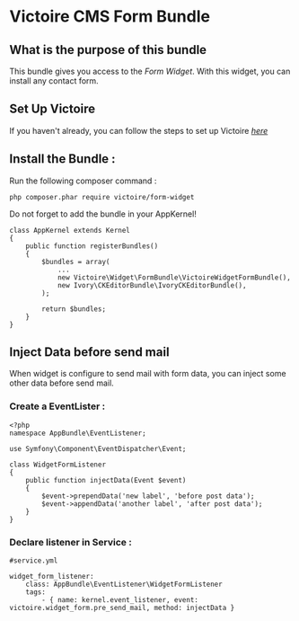Victoire CMS Form Bundle
============

## What is the purpose of this bundle

This bundle gives you access to the *Form Widget*.
With this widget, you can install any contact form.

## Set Up Victoire

If you haven't already, you can follow the steps to set up Victoire *[here](https://github.com/Victoire/victoire/blob/master/doc/setup.md)*

## Install the Bundle :

Run the following composer command :

    php composer.phar require victoire/form-widget

Do not forget to add the bundle in your AppKernel!

    class AppKernel extends Kernel
    {
        public function registerBundles()
        {
            $bundles = array(
                ...
                new Victoire\Widget\FormBundle\VictoireWidgetFormBundle(),
                new Ivory\CKEditorBundle\IvoryCKEditorBundle(),
            );

            return $bundles;
        }
    }

## Inject Data before send mail

When widget is configure to send mail with form data, you can inject some other data before send mail.

### Create a EventLister :
    <?php
    namespace AppBundle\EventListener;
    
    use Symfony\Component\EventDispatcher\Event;
    
    class WidgetFormListener
    {
        public function injectData(Event $event)
        {
            $event->prependData('new label', 'before post data');
            $event->appendData('another label', 'after post data');
        }
    }

### Declare listener in Service :
    #service.yml
    
    widget_form_listener:
        class: AppBundle\EventListener\WidgetFormListener
        tags:
            - { name: kernel.event_listener, event: victoire.widget_form.pre_send_mail, method: injectData }
